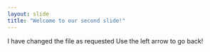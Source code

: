 ```yaml
---
layout: slide
title: "Welcome to our second slide!"
---
```

I have changed the file as requested
Use the left arrow to go back!
